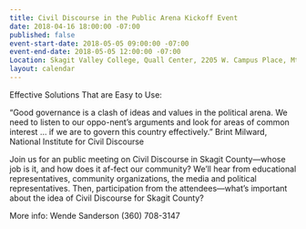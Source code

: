 ```yaml
---
title: Civil Discourse in the Public Arena Kickoff Event
date: 2018-04-16 18:00:00 -07:00
published: false
event-start-date: 2018-05-05 09:00:00 -07:00
event-end-date: 2018-05-05 12:00:00 -07:00
Location: Skagit Valley College, Quall Center, 2205 W. Campus Place, Mt. Vernon
layout: calendar
---
```


Effective Solutions That are Easy to Use:

“Good governance is a clash of ideas and values in the political arena. We need to listen to our oppo-nent’s arguments and look for areas of common interest … if we are to govern this country effectively.” Brint Milward, National Institute for Civil Discourse

Join us for an public meeting on Civil Discourse in Skagit County—whose job is it, and how does it af-fect our community? We’ll hear from educational representatives, community organizations, the media and political representatives. Then, participation from the attendees—what’s important about the idea of Civil Discourse for Skagit County?

More info: Wende Sanderson (360) 708-3147